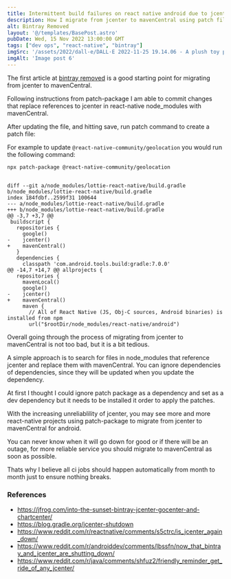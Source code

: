 ```yaml
---
title: Intermittent build failures on react native android due to jcenter
description: How I migrate from jcenter to mavenCentral using patch files.
alt: Bintray Removed
layout: '@/templates/BasePost.astro'
pubDate: Wed, 15 Nov 2022 13:00:00 GMT
tags: ["dev ops", "react-native", "bintray"]
imgSrc: '/assets/2022/dall-e/DALL·E 2022-11-25 19.14.06 - A plush toy pikachu sitting next to a wall.png'
imgAlt: 'Image post 6'
---
```


The first article at [bintray removed](https://friendlyuser.github.io/posts/bintray_removed_approaches/) is a good starting point for migrating from jcenter to mavenCentral.


Following instructions from patch-package I am able to commit changes that replace references to jcenter in react-native node_modules with mavenCentral.

After updating the file, and hitting save, run patch command to create a patch file:


For example to update `@react-native-community/geolocation` you would run the following command:

```bash
npx patch-package @react-native-community/geolocation
```
```git

diff --git a/node_modules/lottie-react-native/build.gradle b/node_modules/lottie-react-native/build.gradle
index 184fdbf..2599f31 100644
--- a/node_modules/lottie-react-native/build.gradle
+++ b/node_modules/lottie-react-native/build.gradle
@@ -3,7 +3,7 @@
 buildscript {
   repositories {
     google()
-    jcenter()
+    mavenCentral()
   }
   dependencies {
     classpath 'com.android.tools.build:gradle:7.0.0'
@@ -14,7 +14,7 @@ allprojects {
   repositories {
     mavenLocal()
     google()
-    jcenter()
+    mavenCentral()
     maven {
       // All of React Native (JS, Obj-C sources, Android binaries) is installed from npm
       url("$rootDir/node_modules/react-native/android")
```

Overall going through the process of migrating from jcenter to mavenCentral is not too bad, but it is a bit tedious.

A simple approach is to search for files in node_modules that reference jcenter and replace them with mavenCentral. You can ignore dependencies of dependencies, since they will be updated when you update the dependency.

At first I thought I could ignore patch package as a dependency and set as a dev dependency but it needs to be installed it order to apply the patches.

With the increasing unreliablility of jcenter, you may see more and more react-native projects using patch-package to migrate from jcenter to mavenCentral for android.

You can never know when it will go down for good or if there will be an outage, for more reliable service you should migrate to mavenCentral as soon as possible.

Thats why I believe all ci jobs should happen automatically from month to month just to ensure nothing breaks.

### References

- https://jfrog.com/into-the-sunset-bintray-jcenter-gocenter-and-chartcenter/
- https://blog.gradle.org/jcenter-shutdown
- https://www.reddit.com/r/reactnative/comments/s5ctrc/is_jcenter_again_down/
- https://www.reddit.com/r/androiddev/comments/lbssfn/now_that_bintray_and_jcenter_are_shutting_down/
- https://www.reddit.com/r/java/comments/shfuz2/friendly_reminder_get_ride_of_any_jcenter/
